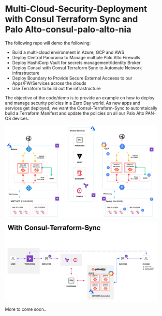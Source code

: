 # Multi-Cloud-Security-Deployment with Consul Terraform Sync and Palo Alto-consul-palo-alto-nia

The following repo will demo the following:
* Build a multi-cloud environment in Azure, GCP and AWS
* Deploy Central Panorama to Manage multiple Palo Alto Firewalls
* Deploy HashiCorp Vault for secrets management/Identity Broker
* Deploy Consul with Consul Terraform Sync to Automate Network infrastructure
* Deploy Boundary to Provide Secure External Acceess to our Apps/FW/Services across the clouds
* Use Terraform to build out the infrastructure

The objective of the code/demo is to provide an example on how to deploy and manage security policies in a Zero Day world. As new apps and services get deployed, we want the Consul-Terraform-Sync to automtaically build a Terraform Manifest and update the policies on all our Palo Alto PAN-OS devices. 

![title](./images/consulnia.png)

![workflow](./images/workflow.png)


More to come soon..